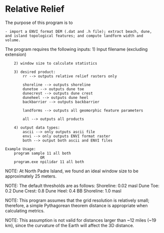 # Relative Relief

The purpose of this program is to

	- import a ENVI format DEM (.dat and .h file); extract beach, dune, and island topological features; and compute landform width and volume.

The program requires the following inputs:
		1) Input filename (excluding extension)
		
		2) window size to calculate statistics
		
		3) desired product:
			rr --> outputs relative relief rasters only
			
			shoreline --> outputs shoreline
			dunetoe --> outputs dune toe
			dunecrest --> outputs dune crest
			duneheel --> outputs dune heel
			backbarrier --> outputs backbarrier
			
			landforms --> outputs all geomorphic feature parameters
			
			all --> outputs all products
			
		4) output data types:
			ascii --> only outputs ascii file
			envi --> only outputs ENVI format raster
			both --> output both ascii and ENVI files

	Example Usage:
		program sample 11 all both
					OR
		program.exe npilidar 11 all both
		
NOTE: At North Padre Island, we found an ideal window size to be approximately 25 meters.

NOTE: The default thresholds are as follows:
	Shoreline:    0.02 masl
	Dune Toe:     0.2
	Dune Crest:   0.8
	Dune Heel:    0.4
	BB Shoreline: 1.0 masl

NOTE: This program assumes that the grid resolution is relatively small; therefore, a simple Pythagorean theorem distance is appropriate when calculating metrics.

NOTE: This assumption is not valid for distances larger than ~12 miles (~19 km), since the curvature of the Earth will affect the 3D distance.